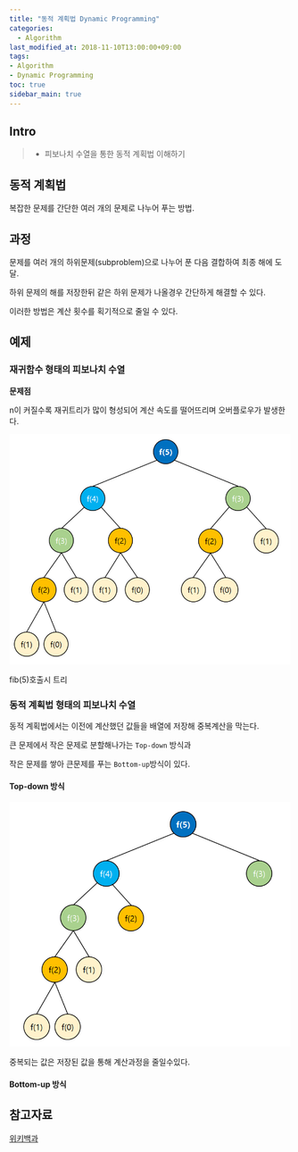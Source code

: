 ```yaml
---
title: "동적 계획법 Dynamic Programming"
categories: 
  - Algorithm
last_modified_at: 2018-11-10T13:00:00+09:00
tags:
- Algorithm
- Dynamic Programming
toc: true
sidebar_main: true
---
```


## Intro

> - 피보나치 수열을 통한 동적 계획법 이해하기



## 동적 계획법

복잡한 문제를 간단한 여러 개의 문제로 나누어 푸는 방법.


## 과정

문제를 여러 개의 하위문제(subproblem)으로 나누어 푼 다음 결합하여 최종 해에 도달.

하위 문제의 해를 저장한뒤 같은 하위 문제가 나올경우 간단하게 해결할 수 있다.

이러한 방법은 계산 횟수를 획기적으로 줄일 수 있다.


## 예제

### 재귀함수 형태의 피보나치 수열
<script src="https://gist.github.com/lesslate/6cc94993a111ef7fcd2c7348d5a1e792.js"></script>


**문제점**



n이 커질수록 재귀트리가 많이 형성되어 계산 속도를 떨어뜨리며 오버플로우가 발생한다. 

![dp](https://github.com/lesslate/lesslate.github.io/blob/master/assets/img/Algorithm/dp/fibo.png?raw=true)

fib(5)호출시 트리

### 동적 계획법 형태의 피보나치 수열

동적 계획법에서는 이전에 계산했던 값들을 배열에 저장해 중복계산을 막는다. 

큰 문제에서 작은 문제로 분할해나가는 ``Top-down`` 방식과

작은 문제를 쌓아 큰문제를 푸는 ``Bottom-up``방식이 있다.


#### Top-down 방식

<script src="https://gist.github.com/lesslate/a6b0be2145c5a3ba360f883577ee40d3.js"></script>

![dp2](https://github.com/lesslate/lesslate.github.io/blob/master/assets/img/Algorithm/dp/fibo2.png?raw=true)

중복되는 값은 저장된 값을 통해 계산과정을 줄일수있다.



#### Bottom-up 방식

<script src="https://gist.github.com/lesslate/b87724d67d4baff9af9d44e476a6bf5f.js"></script>


## 참고자료


[위키백과](https://ko.wikipedia.org/wiki/%EB%8F%99%EC%A0%81_%EA%B3%84%ED%9A%8D%EB%B2%95)


